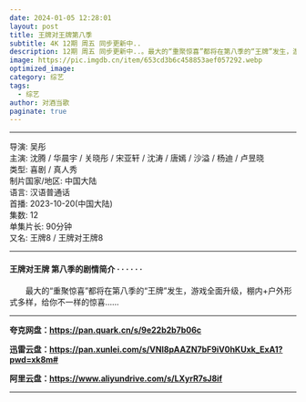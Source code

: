 ```yaml
---
date: 2024-01-05 12:28:01
layout: post
title: 王牌对王牌第八季
subtitle: 4K 12期 周五 同步更新中..
description: 12期 周五 同步更新中..。最大的“重聚惊喜”都将在第八季的“王牌”发生，游戏全面升级，棚内+户外形式多样，给你不一样的惊喜......
image: https://pic.imgdb.cn/item/653cd3b6c458853aef057292.webp
optimized_image: 
category: 综艺
tags:
  - 综艺
author: 对酒当歌
paginate: true
---
```


---

导演: 吴彤  
主演: 沈腾 / 华晨宇 / 关晓彤 / 宋亚轩 / 沈涛 / 唐嫣 / 沙溢 / 杨迪 / 卢昱晓  
类型: 喜剧 / 真人秀  
制片国家/地区: 中国大陆  
语言: 汉语普通话  
首播: 2023-10-20(中国大陆)  
集数: 12  
单集片长: 90分钟  
又名: 王牌8 / 王牌对王牌8  

---

#### 王牌对王牌 第八季的剧情简介 · · · · · ·

　　最大的“重聚惊喜”都将在第八季的“王牌”发生，游戏全面升级，棚内+户外形式多样，给你不一样的惊喜……

---

**夸克网盘：<https://pan.quark.cn/s/9e22b2b7b06c>**

**迅雷云盘：<https://pan.xunlei.com/s/VNl8pAAZN7bF9iV0hKUxk_ExA1?pwd=xk8m#>**

**阿里云盘：<https://www.aliyundrive.com/s/LXyrR7sJ8if>**

---
